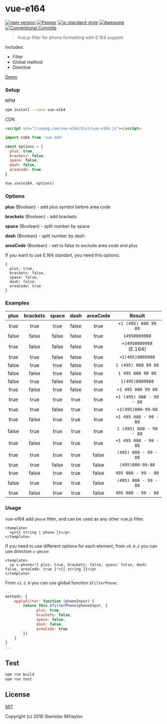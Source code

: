 # vue-e164
[![npm version](https://img.shields.io/npm/v/vue-e164.svg?style=flat-square)](https://www.npmjs.org/package/vue-e164)
[![Pepper](https://pepper.ink/static/badge.svg)](https://pepper.ink)
[![js-standard-style](https://img.shields.io/badge/code%20style-standard-brightgreen.svg)](http://standardjs.com)
[![Awesome](https://cdn.rawgit.com/sindresorhus/awesome/d7305f38d29fed78fa85652e3a63e154dd8e8829/media/badge.svg)](https://github.com/sindresorhus/awesome)
[![Conventional Commits](https://img.shields.io/badge/Conventional%20Commits-1.0.0-yellow.svg)](https://conventionalcommits.org)
> Vue.js filter for phone formatting with E.164 support

Includes:
* Filter
* Global method
* Directive

[Demo](https://codepen.io/spooot/full/rdrogd/)

### Setup

NPM

``` bash
npm install --save vue-e164
```

CDN

```html
<script src="//unpkg.com/vue-e164/dist/vue-e164.js"></script>
```

```javascript
import e164 from 'vue-164'

const options = {
  plus: true,
  brackets: false,
  space: false,
  dash: false,
  areaCode: true
}

Vue.use(e164, options)
```

### Options

**plus** {Boolean} - add plus symbol before area code

**brackets** {Boolean}  - add brackets

**space** {Boolean} - split number by space

**dash** {Boolean} - split number by dash

**areaCode** {Boolean} - set to false to exclude area code and plus

If you want to use E.164 standart, you need this options:

```
{
  plus: true,
  brackets: false,
  space: false,
  dash: false,
  areaCode: true
}
```

### Examples
|  plus | brackets | space | dash  | areaCode |         Result         |
|:-----:|:--------:|:-----:|:-----:|:--------:|:----------------------:|
|  true |   true   |  true | false |   true   |  `+1 (495) 000 99 88`  |
| false |   false  | false | false |   true   |      `14950009988`     |
|  true |   false  | false | false |   true   | `+14950009988` (E.164) |
|  true |   true   | false | false |   true   |    `+1(495)0009988`    |
| false |   true   |  true | false |   true   |   `1 (495) 000 99 88`  |
| false |   false  |  true | false |   true   |    `1 495 000 99 88`   |
| false |   true   | false | false |   true   |     `1(495)0009988`    |
|  true |   false  |  true | false |   true   |   `+1 495 000 99 88`   |
|  true |   true   |  true | true  |   true   |`+1 (495) 000 - 99 - 88`|
|  true |   true   | false | true  |   true   |   `+1(495)000-99-88`   |
|  true |   false  |  true | true  |   true   | `+1 495 000 - 99 - 88` |
| false |   true   |  true | true  |   true   |`1 (495) 000 - 99 - 88` |
|  true |   false  |  true | true  |   true   | `+1 495 000 - 99 - 88` |
|  true |   true   |  true | true  |  false   |  `(495) 000 - 99 - 88` |
|  true |   true   | false | true  |  false   |    `(495)000-99-88`    |
|  true |   false  |  true | true  |  false   |   `495 000 - 99 - 88`  |
| false |   true   |  true | true  |  false   | `(495) 000 - 99 - 88`  |
|  true |   false  |  true | true  |  false   |  `495 000 - 99 - 88`   |

### Usage

vue-e164 add `phone` filter, and can be used as any other vue.js filter.
```
<template>
  <p>{{ string | phone }}</p>
</template>
```

If you need to use different options for each element, from `v0.0.2` you can use directive `v-phone`:
```
<template>
  <p v-phone="{ plus: true, brackets: false, space: false, dash: false, areaCode: true }">{{ string }}</p>
</template>
```

From `v1.2.0` you can use global function `$filterPhone`:

```javascript
...
methods: {
    applyFilter: function (phoneInput) {
        return this.$filterPhone(phoneInput, {
              plus: true,
              brackets: false,
              space: false,
              dash: false,
              areaCode: true
        })
    } 
}
...
```

## Test

```bash
npm run build
npm run test
```

## License

[MIT](http://opensource.org/licenses/MIT)

Copyright (c) 2018 Stanislav Mihaylov